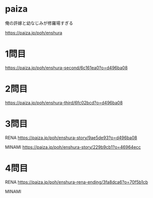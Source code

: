 # paiza
俺の許嫁と幼なじみが修羅場すぎる

https://paiza.jp/poh/enshura

# 1問目

https://paiza.jp/poh/enshura-second/6c161ea0?o=d496ba08

# 2問目

https://paiza.jp/poh/enshura-third/6fc02bcd?o=d496ba08

# 3問目

RENA
https://paiza.jp/poh/enshura-story/9ae5de93?o=d496ba08

MINAMI
https://paiza.jp/poh/enshura-story/229b9cb1?o=46964ecc

# 4問目

RENA
https://paiza.jp/poh/enshura-rena-ending/3fa8dca6?o=70f5b1cb

MINAMI
